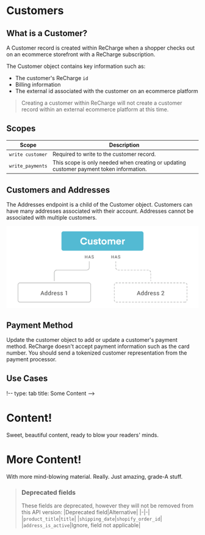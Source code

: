 # Customers

## What is a Customer?

A Customer record is created within ReCharge when a shopper checks out on an ecommerce storefront with a ReCharge subscription. 

The Customer object contains key information such as:

- The customer's ReCharge `id`
- Billing information
- The external id associated with the customer on an ecommerce platform

<!-- theme: info -->
> Creating a customer within ReCharge will not create a customer record within an external ecommerce platform at this time.

## Scopes

|Scope|Description|
|-|-|
|`write customer`| Required to write to the customer record.|
|`write_payments`| This scope is only needed when creating or updating customer payment token information.|


## Customers and Addresses

The Addresses endpoint is a child of the Customer object. Customers can have many addresses associated with their account. Addresses cannot be associated with multiple customers. 

![customers](assets/images/customer.png)


## Payment Method

Update the customer object to add or update a customer's payment method. ReCharge doesn't accept payment information such as the card number. You should send a tokenized customer representation from the payment processor.


## Use Cases

!--
type: tab
title: Some Content
-->

# Content!

Sweet, beautiful content, ready to blow your readers' minds.

<!--
type: tab
title: Some More Content
-->

# More Content!

With more mind-blowing material. Really. Just amazing, grade-A stuff.

<!-- type: tab-end -->


<!-- theme: warning -->
> ### Deprecated fields
>These fields are deprecated, however they will not be removed from this API version:
>|Deprecated field|Alternative|
>|-|-|
>|`product_title`|`title`|
>|`shipping_date`|`shopify_order_id`|
>|`address_is_active`|Ignore, field not applicable|

